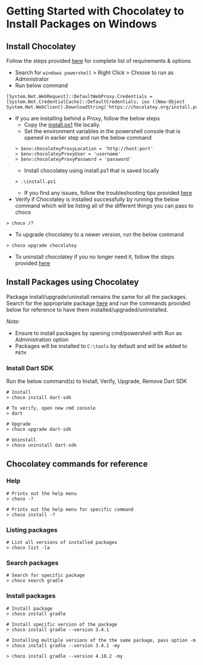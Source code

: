 # Getting Started with Chocolatey to Install Packages on Windows

## Install Chocolatey
Follow the steps provided [here](https://chocolatey.org/install) for complete list of requirements & options

* Search for `windows powershell` > Right Click > Choose to run as Administrator
* Run below command
```
[System.Net.WebRequest]::DefaultWebProxy.Credentials = [System.Net.CredentialCache]::DefaultCredentials; iex ((New-Object System.Net.WebClient).DownloadString('https://chocolatey.org/install.ps1'))
```
* If you are installing behind a Proxy, follow the below steps
  * Copy the [install.ps1](https://chocolatey.org/install.ps1) file locally.
  * Set the environment variables in the powershell console that is opened in earlier step and run the below command
  ```
  > $env:chocolateyProxyLocation = 'http://host:port'
  > $env:chocolateyProxyUser = 'username'
  > $env:chocolateyProxyPassword = 'password'
  ```
  * Install chocolatey using install.ps1 that is saved locally
  ```
  > .\install.ps1
  ```
  * If you find any issues, follow the troubleshooting tips provided [here](https://chocolatey.org/docs/proxy-settings-for-chocolatey#installing-chocolatey-behind-a-proxy-server)
* Verify if Chocolatey is installed successfully by running the below command which will be listing all of the different things you can pass to choco 
```
> choco /?
```
* To upgrade chocolatey to a newer version, run the below command
```
> choco upgrade chocolatey
```
* To uninstall chocolatey if you no longer need it, follow the steps provided [here](https://chocolatey.org/docs/uninstallation)

## Install Packages using Chocolatey

Package install/upgrade/uninstall remains the same for all the packages. Search for the appropriate package [here](https://chocolatey.org/packages) and run the commands provided below for reference to have them installed/upgraded/uninstalled.

*Note:* 
* Ensure to install packages by opening cmd/powershell with Run as Administration option
* Packages will be installed to `C:\tools` by default and will be added to `PATH`

### Install Dart SDK
Run the below command(s) to Install, Verify, Upgrade, Remove Dart SDK
```
# Install
> choco install dart-sdk

# To verify, open new cmd console
> dart 

# Upgrade
> choco upgrade dart-sdk

# Uninstall
> choco uninstall dart-sdk
```

## Chocolatey commands for reference

### Help
```
# Prints out the help menu
> choco -?

# Prints out the help menu for specific command
> choco install -?
```

### Listing packages
```
# List all versions of installed packages
> choco list -la
```

### Search packages
```
# Search for specific package
> choco search gradle
```

### Install packages
```
# Install package
> choco install gradle

# Install specific version of the package
> choco install gradle --version 3.4.1

# Installing multiple versions of the the same package, pass option -m
> choco install gradle --version 3.4.1 -my

> choco install gradle --version 4.10.2 -my
```
